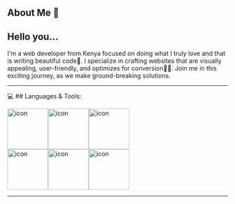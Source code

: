 ## About Me 👋

<!--
**codewithAntony/codewithAntony** is a ✨ _special_ ✨ repository because its `README.md` (this file) appears on your GitHub profile.

Here are some ideas to get you started:



- 🔭 I’m currently working on ...
- 🌱 I’m currently learning ...
- 👯 I’m looking to collaborate on ...
- 🤔 I’m looking for help with ...
- 💬 Ask me about ...
- 📫 How to reach me: ...
- 😄 Pronouns: ...
- ⚡ Fun fact: ...
[[![github](https://img.shields.io/badge/GitHub-000000?style=for-the-badge&logo=GitHub&logoColor=white)](url)](url)
-->


## Hello you...
I'm a web developer from Kenya focused on doing what I truly love and that is writing beautiful code🥶.
I specialize in crafting websites that are visually appealing, user-friendly, and optimizes for conversion🐱‍🏍.
Join me in this exciting journey, as we make ground-breaking solutions.

----------------------------------------------------------------------------------------------------------------------------------------------------------------------------------------------------------------

💻 ## Languages & Tools:
<div style="display: flex; align-items: flex-start;"><img src="https://techstack-generator.vercel.app/ts-icon.svg" alt="icon" width="93" height="93" /><img src="https://techstack-generator.vercel.app/js-icon.svg" alt="icon" width="93" height="93" /><img src="https://techstack-generator.vercel.app/python-icon.svg" alt="icon" width="93" height="93" /></div>
<div style="display: flex; align-items: flex-start;"><img src="https://techstack-generator.vercel.app/react-icon.svg" alt="icon" width="93" height="93" /><img src="https://techstack-generator.vercel.app/django-icon.svg" alt="icon" width="93" height="93" /><img src="https://techstack-generator.vercel.app/github-icon.svg" alt="icon" width="93" height="93" /></div>

----------------------------------------------------------------------------------------------------------------------------------------------------------------------------------------------------------------




